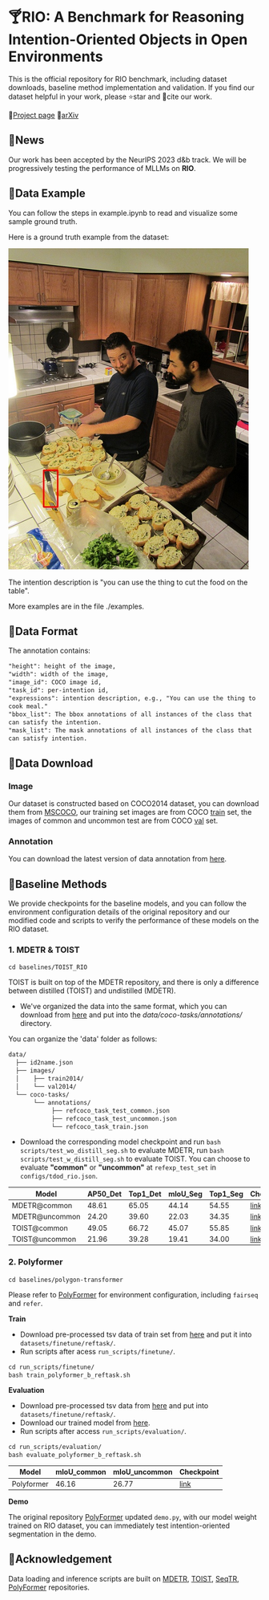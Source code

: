 # 🍸️RIO: A Benchmark for Reasoning Intention-Oriented Objects in Open Environments
This is the official repository for RIO benchmark, including dataset downloads, baseline method implementation and validation. If you find our dataset helpful in your work, please ⭐star and 📖cite our work.

🏡[Project page](https://reasonio.github.io)   🔗[arXiv](https://arxiv.org/pdf/2310.17290.pdf)

## 📝News
Our work has been accepted by the NeurIPS 2023 d&b track. We will be progressively testing the performance of MLLMs on **RIO**.


## 📌Data Example
You can follow the steps in example.ipynb to read and visualize some sample ground truth.

Here is a ground truth example from the dataset: 

![example](./00006666.jpg)

The intention description is "you can use the thing to cut the food on the table".

More examples are in the file ./examples.

## 📑Data Format
The annotation contains: 

```
"height": height of the image,
"width": width of the image, 
"image_id": COCO image id,
"task_id": per-intention id, 
"expressions": intention description, e.g., "You can use the thing to cook meal."
"bbox_list": The bbox annotations of all instances of the class that can satisfy the intention.
"mask_list": The mask annotations of all instances of the class that can satisfy intention.
```

## 📁Data Download

### Image
Our dataset is constructed based on COCO2014 dataset, you can download them from [MSCOCO](https://cocodataset.org/), our training set images are from COCO [train](http://images.cocodataset.org/zips/train2014.zip) set, the images of common and uncommon test are from COCO [val](http://images.cocodataset.org/zips/val2014.zip) set.

### Annotation
You can download the latest version of data annotation from [here](https://drive.google.com/drive/folders/1IAvh8tBGS3WWgV4SbVoqhwCkmyoSFffh?usp=drive_link).

## 🧰Baseline Methods
We provide checkpoints for the baseline models, and you can follow the environment configuration details of the original repository and our modified code and scripts to verify the performance of these models on the RIO dataset.
### 1. MDETR & TOIST

```
cd baselines/TOIST_RIO
```
TOIST is built on top of the MDETR repository, and there is only a difference between distilled (TOIST) and undistilled (MDETR). 
* We've organized the data into the same format, which you can download from [here](https://drive.google.com/drive/folders/1Vc6BGvjmUvlO1vnFRBPfSzXx8onkkFOZ?usp=drive_link) and put into the *data/coco-tasks/annotations/* directory. 

You can organize the 'data' folder as follows:
```
data/
  ├── id2name.json
  ├── images/
  │    ├── train2014/
  │    └── val2014/
  └── coco-tasks/
       └── annotations/
            ├── refcoco_task_test_common.json
            ├── refcoco_task_test_uncommon.json
            └── refcoco_task_train.json
```

* Download the corresponding model checkpoint and run ```bash scripts/test_wo_distill_seg.sh``` to evaluate MDETR, run ```bash scripts/test_w_distill_seg.sh``` to evaluate TOIST. You can choose to evaluate **"common"** or **"uncommon"** at `refexp_test_set` in ```configs/tdod_rio.json```.


| Model | AP50_Det | Top1_Det | mIoU_Seg | Top1_Seg     |Checkpoint     |
| -------- | -------- | -------- | -------- |-------- |-------- |
| MDETR@common     | 48.61     | 65.05     | 44.14     | 54.55     | [link](https://drive.google.com/file/d/1UyZqR13ojW5xi7C9kfZ-04AM2rsp-Wvn/view?usp=drive_link)    |
| MDETR@uncommon     | 24.20     | 39.60     | 22.03     | 34.35     | [link](https://drive.google.com/file/d/1UyZqR13ojW5xi7C9kfZ-04AM2rsp-Wvn/view?usp=drive_link)    |
| TOIST@common     | 49.05     | 66.72     | 45.07     | 55.85     |[link](https://drive.google.com/file/d/1aM1AGhONn-4mNas7KkQlUqd1rwBPRNXq/view?usp=drive_link)     |
| TOIST@uncommon     | 21.96     | 39.28     | 19.41     | 34.00     |[link](https://drive.google.com/file/d/1aM1AGhONn-4mNas7KkQlUqd1rwBPRNXq/view?usp=drive_link)     |


### 2. Polyformer
```
cd baselines/polygon-transformer
```
Please refer to [PolyFormer](https://github.com/amazon-science/polygon-transformer) for environment configuration, including `fairseq` and `refer`.

**Train**
* Download pre-processed tsv data of train set from [here](https://www.aliyundrive.com/s/xhMrnbukWVy) and put it into `datasets/finetune/reftask/`.
* Run scripts after acess `run_scripts/finetune/`.
```
cd run_scripts/finetune/
bash train_polyformer_b_reftask.sh
```

**Evaluation**
* Download pre-processed tsv data from [here](https://drive.google.com/drive/folders/1GDsQG8DPrYJ2XyHlkNQKyUhXHj5bXrAi?usp=drive_link) and put into `datasets/finetune/reftask/`.
* Download our trained model from [here](https://drive.google.com/file/d/1HmCF_JVLZMvbxVqslfiUj5DgaVj_kXT_/view?usp=drive_link).
* Run scripts after access `run_scripts/evaluation/`.  
```
cd run_scripts/evaluation/
bash evaluate_polyformer_b_reftask.sh
```

| Model | mIoU_common | mIoU_uncommon     |Checkpoint     |
| -------- | -------- |-------- |-------- |
| Polyformer     | 46.16     | 26.77     |[link](https://drive.google.com/file/d/1HmCF_JVLZMvbxVqslfiUj5DgaVj_kXT_/view?usp=drive_link)     |

**Demo**

The original repository [PolyFormer](https://github.com/amazon-science/polygon-transformer) updated `demo.py`, with our model weight trained on RIO dataset, you can immediately test intention-oriented segmentation in the demo.

## 🍞Acknowledgement
Data loading and inference scripts are built on [MDETR](https://github.com/ashkamath/mdetr), [TOIST](https://github.com/AIR-DISCOVER/TOIST), [SeqTR](https://github.com/sean-zhuh/SeqTR), [PolyFormer](https://github.com/amazon-science/polygon-transformer) repositories.

